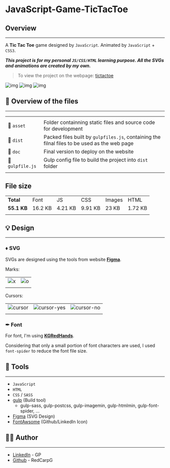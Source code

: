 # JavaScript-Game-TicTacToe

## Overview

-----------------------------

A **Tic Tac Toe** game designed by `JavaScript`. Animated by `JavaScript` + `CSS3`.

***This project is for my personal `JS/CSS/HTML` learning purpose. All the SVGs and animations are created by my own.***

> To view the project on the webpage: [tictactoe](redcarpg.github.io/JavaScript-Game-TicTactoe)

![img](https://github.com/RedCarpG/DOCS/blob/main/tictactoe/tictactoe.png?raw=true)
![img](https://github.com/RedCarpG/DOCS/blob/main/tictactoe/tictactoe2.png?raw=true)
![img](https://github.com/RedCarpG/DOCS/blob/main/tictactoe/guide.gif?raw=true)

## 🔮 Overview of the files

-----------------------------

|   |   |
| --------------------------------- |   --------------------------------- |
|   |   |
|  📂 `asset` | Folder containning static files and source code for development |
|  📂 `dist` |  Packed files built by `gulpfiles.js`, containing the filnal files to be used as the web page |
|  📂 `doc` |  Final version to deploy on the website  |
|  📃 `gulpfile.js` |  Gulp config file to build the project into `dist` folder |
|   |   |

## File size

|               |           |           |           |           |         |
| -----         | -----     | -----     | -----     | -----     | -----   |
| **Total**     | Font      | JS        | CSS       | Images    | HTML    |
| **55.1 KB**   | 16.2 KB   | 4.21 KB   | 9.91 KB   | 23 KB     | 1.72 KB |
|               |           |           |           |           |         |


## 💡 Design

-----------------------------

### ♦ **SVG**

SVGs are designed using the tools from website **[Figma](https://www.figma.com/)**.

Marks:

|     |     |
| --  | --  |
| ![x](https://github.com/RedCarpG/DOCS/blob/main/tictactoe/x.svg?raw=true) | ![o](https://github.com/RedCarpG/DOCS/blob/main/tictactoe/o.svg?raw=true) |
|     |     |

Cursors:

|     |     |     |
| --  | --  | --  |
| ![cursor](https://github.com/RedCarpG/DOCS/blob/main/tictactoe/cursor.svg?raw=true) | ![cursor-yes](https://github.com/RedCarpG/DOCS/blob/main/tictactoe/cursor-yes.svg?raw=true) | ![cursor-no](https://github.com/RedCarpG/DOCS/blob/main/tictactoe/cursor-no.svg?raw=true) |
|     |     |     |

### ✒ **Font**

For font, I'm using **[KGRedHands](https://www.dafont.com/kg-red-hands.font)**.

Considering that only a small portion of font characters are used, I used `font-spider` to reduce the font file size.

## 🔧 Tools

-----------------------------

- `JavaScript`
- `HTML`
- `CSS` / `SASS`
- [gulp](https://gulpjs.com/) (Build tool)
  - gulp-sass, gulp-postcss, gulp-imagemin, gulp-htmlmin, gulp-font-spider, ...
- [Figma](https://www.figma.com/) (SVG Design)
- [FontAwsome](https://fontawesome.com/) (Github/LinkedIn Icon)

## 💁‍♂️ Author

-----------------------------

- [LinkedIn](https://www.linkedin.com/in/peng-gao-fr/) - GP
- [Github](https://github.com/RedCarpG) - RedCarpG
